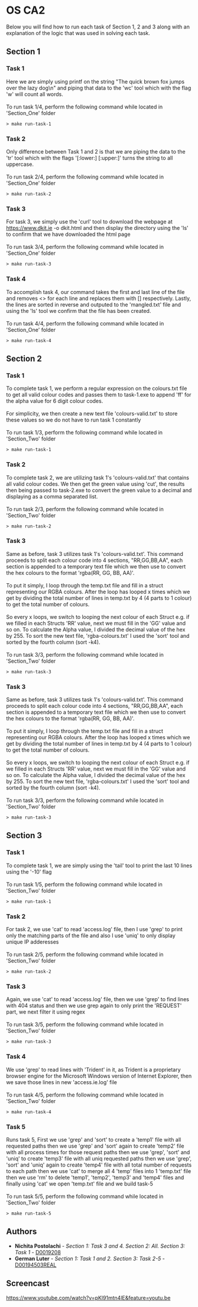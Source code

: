 # OS CA2

Below you will find how to run each task of Section 1, 2 and 3 along with an explanation of the logic that was used in solving each task.

## Section 1

### Task 1

Here we are simply using printf on the string "The quick brown fox jumps over the lazy dog\n" and piping that data to the 'wc' tool which with the flag 'w' will count all words.
<br /><br />
To run task 1/4, perform the following command while located in 'Section_One' folder
```
> make run-task-1
```

### Task 2

Only difference between Task 1 and 2 is that we are piping the data to the 'tr' tool which with the flags '[:lower:] [:upper:]' turns the string to all uppercase.
<br /><br />
To run task 2/4, perform the following command while located in 'Section_One' folder
```
> make run-task-2
```

### Task 3

For task 3, we simply use the 'curl' tool to download the webpage at https://www.dkit.ie -o dkit.html and then display the directory using the 'ls' to confirm that we have downloaded the html page
<br /><br />
To run task 3/4, perform the following command while located in 'Section_One' folder
```
> make run-task-3
```

### Task 4

To accomplish task 4, our command takes the first and last line of the file and removes <> for each line and replaces them with [] respectively. Lastly, the lines are sorted in reverse and outputed to the 'mangled.txt' file and using the 'ls' tool we confirm that the file has been created.
<br /><br />
To run task 4/4, perform the following command while located in 'Section_One' folder
```
> make run-task-4
```

## Section 2

### Task 1

To complete task 1, we perform a regular expression on the colours.txt file to get all valid colour codes and passes them to task-1.exe to append 'ff' for the alpha value for 6 digit colour codes. 
<br /><br />
For simplicity, we then create a new text file 'colours-valid.txt' to store these values so we do not have to run task 1 constantly
<br /><br />
To run task 1/3, perform the following command while located in 'Section_Two' folder
```
> make run-task-1
```

### Task 2

To complete task 2, we are utilizing task 1's 'colours-valid.txt' that contains all valid colour codes. We then get the green value using 'cut', the results then being passed to task-2.exe to convert the green value to a decimal and displaying as a comma separated list.
<br /><br />
To run task 2/3, perform the following command while located in 'Section_Two' folder
```
> make run-task-2
```

### Task 3

Same as before, task 3 utilizes task 1's 'colours-valid.txt'. This command proceeds to split each colour code into 4 sections, "RR,GG,BB,AA", each section is appended to a temporary text file which we then use to convert the hex colours to the format 'rgba(RR, GG, BB, AA)'. 
<br /><br />
To put it simply, I loop through the temp.txt file and fill in a struct representing our RGBA colours. After the loop has looped x times which we get by dividing the total number of lines in temp.txt by 4 (4 parts to 1 colour) to get the total number of colours. 
<br /><br />
So every x loops, we switch to looping the next colour of each Struct e.g. if we filled in each Structs 'RR' value, next we must fill in the 'GG' value and so on. To calculate the Alpha value, I divided the decimal value of the hex by 255. To sort the new text file, 'rgba-colours.txt' I used the 'sort' tool and sorted by the fourth column (sort -k4).
<br /><br />
To run task 3/3, perform the following command while located in 'Section_Two' folder
```
> make run-task-3
```

### Task 3

Same as before, task 3 utilizes task 1's 'colours-valid.txt'. This command proceeds to split each colour code into 4 sections, "RR,GG,BB,AA", each section is appended to a temporary text file which we then use to convert the hex colours to the format 'rgba(RR, GG, BB, AA)'. 
<br /><br />
To put it simply, I loop through the temp.txt file and fill in a struct representing our RGBA colours. After the loop has looped x times which we get by dividing the total number of lines in temp.txt by 4 (4 parts to 1 colour) to get the total number of colours. 
<br /><br />
So every x loops, we switch to looping the next colour of each Struct e.g. if we filled in each Structs 'RR' value, next we must fill in the 'GG' value and so on. To calculate the Alpha value, I divided the decimal value of the hex by 255. To sort the new text file, 'rgba-colours.txt' I used the 'sort' tool and sorted by the fourth column (sort -k4).
<br /><br />
To run task 3/3, perform the following command while located in 'Section_Two' folder
```
> make run-task-3
```

## Section 3

### Task 1

To complete task 1, we are simply using the 'tail' tool to print the last 10 lines using the '-10' flag
<br /><br />
To run task 1/5, perform the following command while located in 'Section_Two' folder
```
> make run-task-1
```

### Task 2

For task 2, we use 'cat' to read 'access.log' file, then I use 'grep' to print only the matching parts of the file and also I use 'uniq' to only display unique IP adderesses
<br /><br />
To run task 2/5, perform the following command while located in 'Section_Two' folder
```
> make run-task-2
```

### Task 3

Again, we use 'cat' to read 'access.log' file, then we use 'grep' to find lines with 404 status and then we use grep again to only print the 'REQUEST' part, we next filter it using regex
<br /><br />
To run task 3/5, perform the following command while located in 'Section_Two' folder
```
> make run-task-3
```

### Task 4

We use 'grep' to read lines with 'Trident' in it, as Trident is a proprietary browser engine for the Microsoft Windows version of Internet Explorer, then we save those lines in new 'access.ie.log' file
<br /><br />
To run task 4/5, perform the following command while located in 'Section_Two' folder
```
> make run-task-4
```

### Task 5

Runs task 5, First we use 'grep' and 'sort' to create a 'temp1' file with all requested paths then we use 'grep' and 'sort' again to create 'temp2' file with all process times for those request paths then we use 'grep', 'sort' and 'uniq' to create 'temp3' file with all uniq requested paths then we use 'grep', 'sort' and 'uniq' again to create 'temp4' file with all total number of requests to each path then we use 'cat' to merge all 4 'temp' files into 1 'temp.txt' file then we use 'rm' to delete 'temp1', 'temp2', 'temp3' and 'temp4' files and finally using 'cat' we open 'temp.txt' file and we build task-5
<br /><br />
To run task 5/5, perform the following command while located in 'Section_Two' folder
```
> make run-task-5
```

## Authors

* **Nichita Postolachi** - *Section 1: Task 3 and 4. Section 2: All. Section 3: Task 1* - [D0019208](https://github.com/D0019208)
* **German Luter** - *Section 1: Task 1 and 2. Section 3: Task 2-5* - [D00194503REAL](https://github.com/D00194503REAL) 

## Screencast
https://www.youtube.com/watch?v=pKl91mtn4lE&feature=youtu.be
